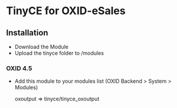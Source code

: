 # TinyCE for OXID-eSales

## Installation

- Download the Module
- Upload the tinyce folder to /modules

### OXID 4.5

- Add this module to your modules list (OXID Backend > System > Modules)

    oxoutput => tinyce/tinyce_oxoutput
    
    